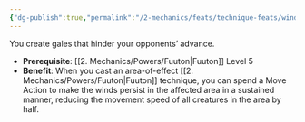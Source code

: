 ```yaml
---
{"dg-publish":true,"permalink":"/2-mechanics/feats/technique-feats/wind-mastery/"}
---
```


You create gales that hinder your opponents’ advance.

- **Prerequisite**: [[2. Mechanics/Powers/Fuuton\|Fuuton]] Level 5  
- **Benefit**: When you cast an area-of-effect [[2. Mechanics/Powers/Fuuton\|Fuuton]] technique, you can spend a Move Action to make the winds persist in the affected area in a sustained manner, reducing the movement speed of all creatures in the area by half.